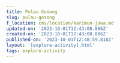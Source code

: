 ```yaml
---
title: Pulau Gosong
slug: pulau-gosong
f_location: cms/location/karimun-jawa.md
updated-on: '2023-10-01T12:43:08.886Z'
created-on: '2023-10-01T12:43:08.886Z'
published-on: '2023-10-01T12:48:59.818Z'
layout: '[explore-activity].html'
tags: explore-activity
---
```



